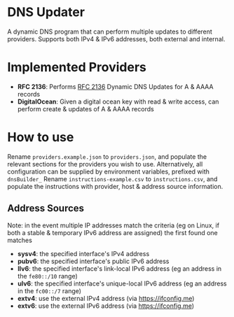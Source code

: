 # DNS Updater
A dynamic DNS program that can perform multiple updates to different providers.  Supports both IPv4 & IPv6 addresses, both external and internal.

# Implemented Providers

* **RFC 2136**: Performs [RFC 2136](https://www.rfc-editor.org/rfc/rfc2136.txt) Dynamic DNS Updates for A & AAAA records
* **DigitalOcean**: Given a digital ocean key with read & write access, can perform create & updates of A & AAAA records


# How to use

Rename `providers.example.json` to `providers.json`, and populate the relevant sections for the providers you wish to use.  Alternatively, all configuration can be supplied by environment variables, prefixed with `dnsBuilder_`
Rename `instructions-example.csv` to `instructions.csv`, and populate the instructions with provider, host & address source information.

## Address Sources

Note: in the event multiple IP addresses match the criteria (eg on Linux, if both a stable & temporary IPv6 address are assigned) the first found one matches

* **sysv4**: the specified interface's IPv4 address
* **pubv6**: the specified interface's public IPv6 address
* **llv6**: the specified interface's link-local IPv6 address (eg an address in the `fe80::/10` range)
* **ulv6**: the specified interface's unique-local IPv6 address (eg an address in the `fc00::/7` range)
* **extv4**: use the external IPv4 address (via https://ifconfig.me)
* **extv6**: use the external IPv6 address (via https://ifconfig.me)
